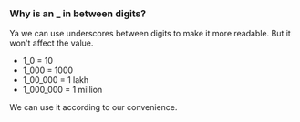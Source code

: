 ### Why is an _ in between digits?

Ya we can use underscores between digits to make it more readable. But it won't affect the value.
- 1_0 = 10
- 1_000 = 1000
- 1_00_000 = 1 lakh
- 1_000_000 = 1 million

We can use it according to our convenience.